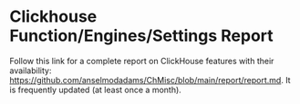 # Clickhouse Function/Engines/Settings Report


Follow this link for a complete report on ClickHouse features with their availability: https://github.com/anselmodadams/ChMisc/blob/main/report/report.md. It is frequently updated (at least once a month). 
